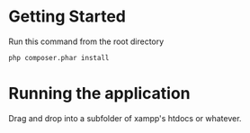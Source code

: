# Getting Started

Run this command from the root directory

    php composer.phar install

# Running the application

Drag and drop into a subfolder of xampp's htdocs or whatever.
